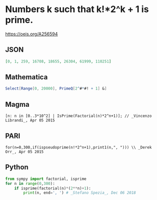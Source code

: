 # Numbers k such that k\!\*2^k \+ 1 is prime\.
https://oeis.org/A256594
## JSON
```JSON
[0, 1, 259, 16708, 18655, 26304, 61999, 110251]
```
## Mathematica
```Mathematica
Select[Range[0, 20000], PrimeQ[2^#*#! + 1] &]
```
## Magma
```Magma
[n: n in [0..3*10^2] | IsPrime(Factorial(n)*2^n+1)]; // _Vincenzo Librandi_, Apr 05 2015
```
## PARI
```PARI
for(n=0,300,if(ispseudoprime(n!*2^n+1),print1(n,", "))) \\ _Derek Orr_, Apr 05 2015
```
## Python
```Python
from sympy import factorial, isprime
for n in range(0,300):
    if isprime(factorial(n)*(2**n)+1):
        print(n, end=', ') # _Stefano Spezia_, Dec 06 2018
```
